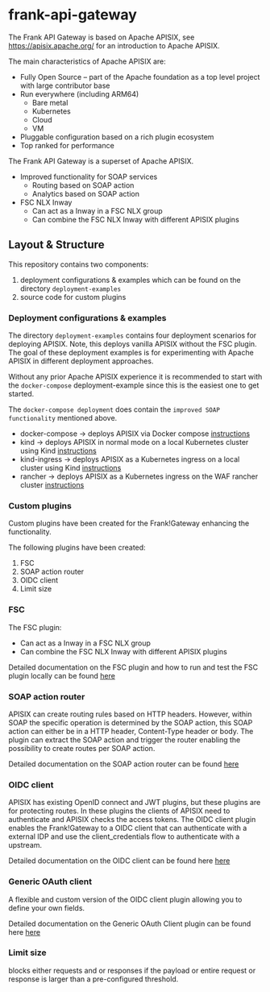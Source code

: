 # frank-api-gateway

The Frank API Gateway is based on Apache APISIX, see https://apisix.apache.org/ for an introduction to Apache APISIX.

The main characteristics of Apache APISIX are:
- Fully Open Source – part of the Apache foundation as a top level project with large contributor base
- Run everywhere (including ARM64)
    - Bare metal
    - Kubernetes
    - Cloud
    - VM
- Pluggable configuration based on a rich plugin ecosystem
- Top ranked for performance

The Frank API Gateway is a superset of Apache APISIX.
- Improved functionality for SOAP services
    - Routing based on SOAP action
    - Analytics based on SOAP action
- FSC NLX Inway
    - Can act as a Inway in a FSC NLX group
    - Can combine the FSC NLX Inway with different APISIX plugins 

## Layout & Structure
This repository contains two components:
1) deployment configurations & examples which can be found on the directory `deployment-examples`
2) source code for custom plugins

### Deployment configurations & examples
The directory `deployment-examples` contains four deployment scenarios for deploying APISIX. Note, this deploys vanilla APISIX without the FSC plugin.
The goal of these deployment examples is for experimenting with Apache APISIX in different deployment approaches.

Without any prior Apache APISIX experience it is recommended to start with the `docker-compose` deployment-example since this is the easiest one to get started.

The `docker-compose deployment` does contain the `improved SOAP functionality` mentioned above. 

- docker-compose -> deploys APISIX via Docker compose [instructions](deployment-examples/docker-compose/README.md)
- kind -> deploys APISIX in normal mode on a local Kubernetes cluster using Kind [instructions](deployment-examples/kind/README.md)
- kind-ingress -> deploys APISIX as a Kubernetes ingress on a local cluster using Kind [instructions](deployment-examples/kind-ingress/README.md)
- rancher -> deploys APISIX as a Kubernetes ingress on the WAF rancher cluster [instructions](deployment-examples/rancher/README.md)

### Custom plugins
Custom plugins have been created for the Frank!Gateway enhancing the functionality.

The following plugins have been created:
1) FSC
2) SOAP action router
3) OIDC client
4) Limit size

### FSC 
The FSC plugin:
- Can act as a Inway in a FSC NLX group
- Can combine the FSC NLX Inway with different APISIX plugins 

Detailed documentation on the FSC plugin and how to run and test the FSC plugin locally can be found [here](deployment-examples/fsc/FSC-NLX.md)

### SOAP action router
APISIX can create routing rules based on HTTP headers. However, within SOAP the specific operation is determined by the SOAP action, this SOAP action can either be in a HTTP header, Content-Type header or body.
The plugin can extract the SOAP action and trigger the router enabling the possibility to create routes per SOAP action.

Detailed documentation on the SOAP action router can be found [here](deployment-examples/docker-compose/README.md)

### OIDC client
APISIX has existing OpenID connect and JWT plugins, but these plugins are for protecting routes. In these plugins the clients of APISIX need to authenticate and APISIX checks the access tokens.
The OIDC client plugin enables the Frank!Gateway to a OIDC client that can authenticate with a external IDP and use the client_credentials flow to authenticate with a upstream.

Detailed documentation on the OIDC client can be found here [here](deployment-examples/oidc-client/OIDC-client.md)

### Generic OAuth client
A flexible and custom version of the OIDC client plugin allowing you to define your own fields. 

Detailed documentation on the Generic OAuth Client plugin can be found here [here](docs/generic-oauth-plugin/readme.md)


### Limit size
blocks either requests and or responses if the payload or entire request or response is larger than a pre-configured threshold.